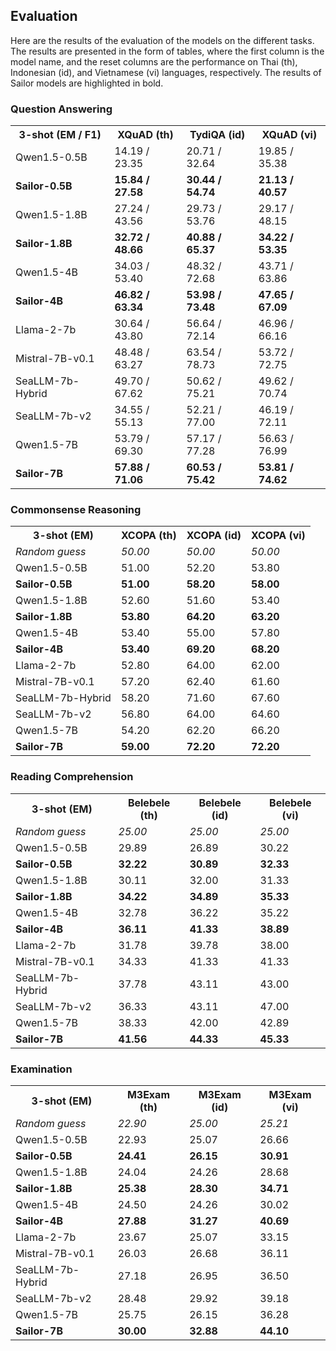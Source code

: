 
## Evaluation

Here are the results of the evaluation of the models on the different tasks. The results are presented in the form of tables, where the first column is the model name, and the reset columns are the performance on Thai (th), Indonesian (id), and Vietnamese (vi) languages, respectively. The results of Sailor models are highlighted in bold.

### Question Answering

<table>
<tr>
    <th>3-shot (EM / F1)</th>
    <th>XQuAD (th)</th>
    <th>TydiQA (id)</th>
    <th>XQuAD (vi)</th>
</tr>
<tr>
  <td>Qwen1.5-0.5B</td>
  <td>14.19 / 23.35</td>
  <td>20.71 / 32.64</td>
  <td>19.85 / 35.38</td>
</tr>
<tr>
  <td><b>Sailor-0.5B</b></td>
  <td><b>15.84 / 27.58</b></td>
  <td><b>30.44 / 54.74</b></td>
  <td><b>21.13 / 40.57</b></td>
</tr>
<tr>
  <td>Qwen1.5-1.8B</td>
  <td>27.24 / 43.56</td>
  <td>29.73 / 53.76</td>
  <td>29.17 / 48.15</td>
</tr>
<tr>
  <td><b>Sailor-1.8B</b></td>
  <td><b>32.72 / 48.66</b></td>
  <td><b>40.88 / 65.37</b></td>
  <td><b>34.22 / 53.35</b></td>
</tr>
<tr>
  <td>Qwen1.5-4B</td>
  <td>34.03 / 53.40</td>
  <td>48.32 / 72.68</td>
  <td>43.71 / 63.86</td>
</tr>
<tr>
  <td><b>Sailor-4B</b></td>
  <td><b>46.82 / 63.34</b></td>
  <td><b>53.98 / 73.48</b></td>
  <td><b>47.65 / 67.09</b></td>
</tr>
<tr>
  <td>Llama-2-7b</td>
  <td>30.64 / 43.80</td>
  <td>56.64 / 72.14</td>
  <td>46.96 / 66.16</td>
</tr>
<tr>
  <td>Mistral-7B-v0.1</td>
  <td>48.48 / 63.27</td>
  <td>63.54 / 78.73</td>
  <td>53.72 / 72.75</td>
</tr>
<tr>
  <td>SeaLLM-7b-Hybrid</td>
  <td>49.70 / 67.62</td>
  <td>50.62 / 75.21</td>
  <td>49.62 / 70.74</td>
</tr>
<tr>
  <td>SeaLLM-7b-v2</td>
  <td>34.55 / 55.13</td>
  <td>52.21 / 77.00</td>
  <td>46.19 / 72.11</td>
</tr>
<tr>
  <td>Qwen1.5-7B</td>
  <td>53.79 / 69.30</td>
  <td>57.17 / 77.28</td>
  <td>56.63 / 76.99</td>
</tr>
<tr>
  <td><b>Sailor-7B</b></td>
  <td><b>57.88 / 71.06</b></td>
  <td><b>60.53 / 75.42</b></td>
  <td><b>53.81 / 74.62</b></td>
</tr>
</table>

### Commonsense Reasoning

<table>
  <tr>
    <th>3-shot (EM)</th>
    <th>XCOPA (th)</th>
    <th>XCOPA (id)</th>
    <th>XCOPA (vi)</th>
  </tr>
  <tr>
    <td><i>Random guess</i></td>
    <td><i>50.00</i></td>
    <td><i>50.00</i></td>
    <td><i>50.00</i></td>
  </tr>
  <tr>
    <td>Qwen1.5-0.5B</td>
    <td>51.00</td>
    <td>52.20</td>
    <td>53.80</td>
  </tr>
  <tr>
    <td><b>Sailor-0.5B</b></td>
    <td><b>51.00</b></td>
    <td><b>58.20</b></td>
    <td><b>58.00</b></td>
  </tr>
  <tr>
    <td>Qwen1.5-1.8B</td>
    <td>52.60</td>
    <td>51.60</td>
    <td>53.40</td>
  </tr>
  <tr>
    <td><b>Sailor-1.8B</b></td>
    <td><b>53.80</b></td>
    <td><b>64.20</b></td>
    <td><b>63.20</b></td>
  </tr>
  <tr>
    <td>Qwen1.5-4B</td>
    <td>53.40</td>
    <td>55.00</td>
    <td>57.80</td>
  </tr>
  <tr>
    <td><b>Sailor-4B</b></td>
    <td><b>53.40</b></td>
    <td><b>69.20</b></td>
    <td><b>68.20</b></td>
  </tr>
  <tr>
    <td>Llama-2-7b</td>
    <td>52.80</td>
    <td>64.00</td>
    <td>62.00</td>
  </tr>
  <tr>
    <td>Mistral-7B-v0.1</td>
    <td>57.20</td>
    <td>62.40</td>
    <td>61.60</td>
  </tr>
  <tr>
    <td>SeaLLM-7b-Hybrid</td>
    <td>58.20</td>
    <td>71.60</td>
    <td>67.60</td>
  </tr>
  <tr>
    <td>SeaLLM-7b-v2</td>
    <td>56.80</td>
    <td>64.00</td>
    <td>64.60</td>
  </tr>
  <tr>
    <td>Qwen1.5-7B</td>
    <td>54.20</td>
    <td>62.20</td>
    <td>66.20</td>
  </tr>
  <tr>
    <td><b>Sailor-7B</b></td>
    <td><b>59.00</b></td>
    <td><b>72.20</b></td>
    <td><b>72.20</b></td>
  </tr>
</table>


### Reading Comprehension

<table>
  <tr>
    <th>3-shot (EM)</th>
    <th>Belebele (th)</th>
    <th>Belebele (id)</th>
    <th>Belebele (vi)</th>
  </tr>
  <tr>
    <td><i>Random guess</i></td>
    <td><i>25.00</i></td>
    <td><i>25.00</i></td>
    <td><i>25.00</i></td>
  </tr>
  <tr>
    <td>Qwen1.5-0.5B</td>
    <td>29.89</td>
    <td>26.89</td>
    <td>30.22</td>
  </tr>
  <tr>
    <td><b>Sailor-0.5B</b></td>
    <td><b>32.22</b></td>
    <td><b>30.89</b></td>
    <td><b>32.33</b></td>
  </tr>
  <tr>
    <td>Qwen1.5-1.8B</td>
    <td>30.11</td>
    <td>32.00</td>
    <td>31.33</td>
  </tr>
  <tr>
    <td><b>Sailor-1.8B</b></td>
    <td><b>34.22</b></td>
    <td><b>34.89</b></td>
    <td><b>35.33</b></td>
  </tr>
  <tr>
    <td>Qwen1.5-4B</td>
    <td>32.78</td>
    <td>36.22</td>
    <td>35.22</td>
  </tr>
  <tr>
    <td><b>Sailor-4B</b></td>
    <td><b>36.11</b></td>
    <td><b>41.33</b></td>
    <td><b>38.89</b></td>
  </tr>
  <tr>
    <td>Llama-2-7b</td>
    <td>31.78</td>
    <td>39.78</td>
    <td>38.00</td>
  </tr>
  <tr>
    <td>Mistral-7B-v0.1</td>
    <td>34.33</td>
    <td>41.33</td>
    <td>41.33</td>
  </tr>
  <tr>
    <td>SeaLLM-7b-Hybrid</td>
    <td>37.78</td>
    <td>43.11</td>
    <td>43.00</td>
  </tr>
  <tr>
    <td>SeaLLM-7b-v2</td>
    <td>36.33</td>
    <td>43.11</td>
    <td>47.00</td>
  </tr>
  <tr>
    <td>Qwen1.5-7B</td>
    <td>38.33</td>
    <td>42.00</td>
    <td>42.89</td>
  </tr>
  <tr>
    <td><b>Sailor-7B</b></td>
    <td><b>41.56</b></td>
    <td><b>44.33</b></td>
    <td><b>45.33</b></td>
  </tr>
</table>

### Examination

<table>
  <tr>
    <th>3-shot (EM)</th>
    <th>M3Exam (th)</th>
    <th>M3Exam (id)</th>
    <th>M3Exam (vi)</th>
  </tr>
  <tr>
    <td><i>Random guess</i></td>
    <td><i>22.90</i></td>
    <td><i>25.00</i></td>
    <td><i>25.21</i></td>
  </tr>
  <tr>
    <td>Qwen1.5-0.5B</td>
    <td>22.93</td>
    <td>25.07</td>
    <td>26.66</td>
  </tr>
  <tr>
    <td><b>Sailor-0.5B</b></td>
    <td><b>24.41</b></td>
    <td><b>26.15</b></td>
    <td><b>30.91</b></td>
  </tr>
  <tr>
    <td>Qwen1.5-1.8B</td>
    <td>24.04</td>
    <td>24.26</td>
    <td>28.68</td>
  </tr>
  <tr>
    <td><b>Sailor-1.8B</b></td>
    <td><b>25.38</b></td>
    <td><b>28.30</b></td>
    <td><b>34.71</b></td>
  </tr>
  <tr>
    <td>Qwen1.5-4B</td>
    <td>24.50</td>
    <td>24.26</td>
    <td>30.02</td>
  </tr>
  <tr>
    <td><b>Sailor-4B</b></td>
    <td><b>27.88</b></td>
    <td><b>31.27</b></td>
    <td><b>40.69</b></td>
  </tr>
  <tr>
    <td>Llama-2-7b</td>
    <td>23.67</td>
    <td>25.07</td>
    <td>33.15</td>
  </tr>
  <tr>
    <td>Mistral-7B-v0.1</td>
    <td>26.03</td>
    <td>26.68</td>
    <td>36.11</td>
  </tr>
  <tr>
    <td>SeaLLM-7b-Hybrid</td>
    <td>27.18</td>
    <td>26.95</td>
    <td>36.50</td>
  </tr>
  <tr>
    <td>SeaLLM-7b-v2</td>
    <td>28.48</td>
    <td>29.92</td>
    <td>39.18</td>
  </tr>
  <tr>
    <td>Qwen1.5-7B</td>
    <td>25.75</td>
    <td>26.15</td>
    <td>36.28</td>
  </tr>
  <tr>
    <td><b>Sailor-7B</b></td>
    <td><b>30.00</b></td>
    <td><b>32.88</b></td>
    <td><b>44.10</b></td>
  </tr>
</table>
